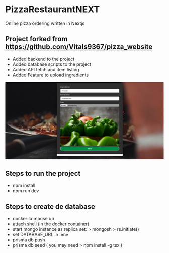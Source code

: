 # PizzaRestaurantNEXT
Online pizza ordering written in Nextjs


## Project forked from  https://github.com/Vitals9367/pizza_website

- Added backend to the project
- Added database scripts to the project
- Added API fetch and item listing
- Added Feature to upload ingredients

![screenshot](public/img/screenshot.png)

## Steps to run the project
- npm install
- npm run dev

## Steps to create de database
- docker compose up
- attach shell (in the docker container)
- start mongo instance as replica set:   > mongosh > rs.initiate()
- set DATABASE_URL in .env  
- prisma db push
- prisma db seed         ( you may need  > npm install -g tsx )
